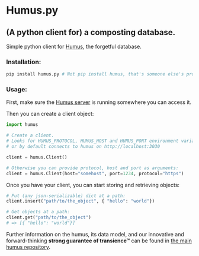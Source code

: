 # Humus.py
## (A python client for) a composting database.

Simple python client for [Humus](https://github.com/timcowlishaw/humus), the forgetful database.

### Installation:

```bash
pip install humus.py # Not pip install humus, that's someone else's project that ironically does the complete opposite
```

### Usage:

First, make sure the [Humus server](https://github.com/timcowlishaw/humus) is running somewhere you can access it.

Then you can create a client object:


```python
import humus

# Create a client.
# Looks for HUMUS_PROTOCOL, HUMUS_HOST and HUMUS_PORT environment variables,
# or by default connects to humus on http://localhost:3030

client = humus.Client()

# Otherwise you can provide protocol, host and port as arguments:
client = humus.Client(host="somehost", port=1234, protocol="https")
```

Once you have your client, you can start storing and retrieving objects:

```python
# Put (any json-serializable) dict at a path:
client.insert("path/to/the_object", { "hello": "world"})

# Get objects at a path:
client.get("path/to/the_object")
# => [{ "hello": "world"}]
```

Further information on the humus, its data model, and our innovative and forward-thinking **strong guarantee of transience™** can be found in [the main humus repository](https://github.com/timcowlishaw/humus).


